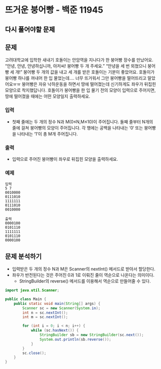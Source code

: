 # 뜨거운 붕어빵 - 백준 11945

## <mark style='background:var(--mk-color-pink)'>다시 풀어야할 문제</mark>
## 문제
고려대학교에 입학한 새내기 호돌이는 안암역을 지나다가 한 붕어빵 장수를 만났어요.
“안녕, 안녕, 안녕하십니까, 아저씨! 붕어빵 두 개 주세요.”
“안녕을 세 번 외쳤으니 붕어빵 세 개!”
붕어빵 두 개의 값을 내고 세 개를 받은 호돌이는 기분이 좋았어요. 호돌이가 붕어빵 하나를 꺼내어 한 입 물었는데…. 너무 뜨거워서 그만 붕어빵을 떨어뜨리고 말았어요ㅠㅠ
붕어빵은 자유 낙하운동을 하면서 땅에 떨어졌는데 신기하게도 좌우가 뒤집힌 모양으로 착지했답니다. 호돌이가 붕어빵을 한 입 물기 전의 모양이 입력으로 주어지면, 땅에 떨어졌을 때에는 어떤 모양일지 출력하세요.
### 입력
- 첫째 줄에는 두 개의 정수 N과 M(0≤N,M≤10)이 주어집니다. 둘째 줄부터 N개의 줄에 걸쳐 붕어빵의 모양이 주어집니다. 각 행에는 공백을 나타내는 ‘0‘ 또는 붕어빵을 나타내는 ‘1’이 총 M개 주어집니다. 
### 출력
- 입력으로 주어진 붕어빵이 좌우로 뒤집힌 모양을 출력하세요.
### 예제
```
입력
5 7
0010000
0111010
1111111
0111010
0010000

출력
0000100
0101110
1111111
0101110
0000100
```

## 문제 분석하기
- 입력받은 두 개의 정수 N과 M은 Scanner의 nextInt() 메서드로 받아서 할당한다.
- 좌우가 반전된다는 것은 주어진 0과 1로 이뤄진 줄이 역순으로 나온다는 의미이다.
	- StringBuilder의 reverse() 메서드를 이용해서 역순으로 만들어줄 수 있다.

```java
import java.util.Scanner;

public class Main {
    public static void main(String[] args) {
        Scanner sc = new Scanner(System.in);
        int n = sc.nextInt();
        int m = sc.nextInt();

        for (int i = 0; i < n; i++) {
            while (sc.hasNext()) {
                StringBuilder sb = new StringBuilder(sc.next());
                System.out.println(sb.reverse());
            }
        }
        sc.close();
    }
}
```